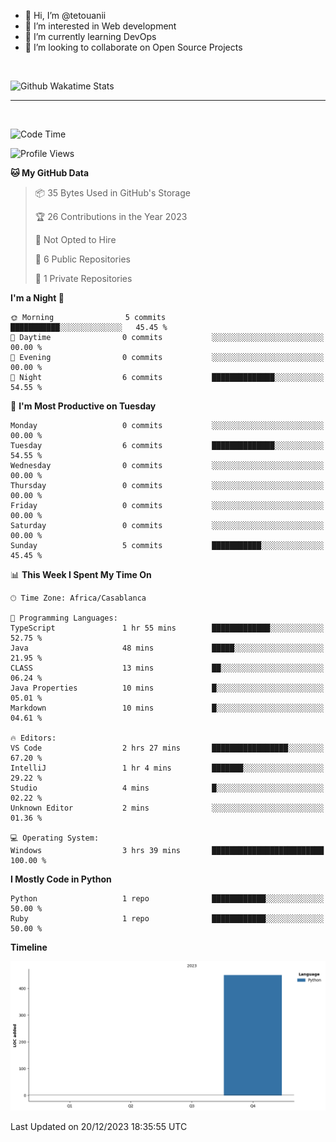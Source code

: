 - 👋 Hi, I’m @tetouanii
- 👀 I’m interested in Web development
- 🌱 I’m currently learning DevOps
- 💞️ I’m looking to collaborate on Open Source Projects

<br/>


![Github Wakatime Stats](https://github-readme-stats.vercel.app/api/wakatime/?username=@walidbosso&layout=compact&&theme=default&link="https://www.github.com/USERNAME/") 

--- 

<br/>


  
<!--START_SECTION:waka-->
![Code Time](http://img.shields.io/badge/Code%20Time-4%20hrs%2021%20mins-blue)

![Profile Views](http://img.shields.io/badge/Profile%20Views-110-blue)

**🐱 My GitHub Data** 

> 📦 35 Bytes Used in GitHub's Storage 
 > 
> 🏆 26 Contributions in the Year 2023
 > 
> 🚫 Not Opted to Hire
 > 
> 📜 6 Public Repositories 
 > 
> 🔑 1 Private Repositories 
 > 
**I'm a Night 🦉** 

```text
🌞 Morning                5 commits           ███████████░░░░░░░░░░░░░░   45.45 % 
🌆 Daytime                0 commits           ░░░░░░░░░░░░░░░░░░░░░░░░░   00.00 % 
🌃 Evening                0 commits           ░░░░░░░░░░░░░░░░░░░░░░░░░   00.00 % 
🌙 Night                  6 commits           ██████████████░░░░░░░░░░░   54.55 % 
```
📅 **I'm Most Productive on Tuesday** 

```text
Monday                   0 commits           ░░░░░░░░░░░░░░░░░░░░░░░░░   00.00 % 
Tuesday                  6 commits           ██████████████░░░░░░░░░░░   54.55 % 
Wednesday                0 commits           ░░░░░░░░░░░░░░░░░░░░░░░░░   00.00 % 
Thursday                 0 commits           ░░░░░░░░░░░░░░░░░░░░░░░░░   00.00 % 
Friday                   0 commits           ░░░░░░░░░░░░░░░░░░░░░░░░░   00.00 % 
Saturday                 0 commits           ░░░░░░░░░░░░░░░░░░░░░░░░░   00.00 % 
Sunday                   5 commits           ███████████░░░░░░░░░░░░░░   45.45 % 
```


📊 **This Week I Spent My Time On** 

```text
🕑︎ Time Zone: Africa/Casablanca

💬 Programming Languages: 
TypeScript               1 hr 55 mins        █████████████░░░░░░░░░░░░   52.75 % 
Java                     48 mins             █████░░░░░░░░░░░░░░░░░░░░   21.95 % 
CLASS                    13 mins             ██░░░░░░░░░░░░░░░░░░░░░░░   06.24 % 
Java Properties          10 mins             █░░░░░░░░░░░░░░░░░░░░░░░░   05.01 % 
Markdown                 10 mins             █░░░░░░░░░░░░░░░░░░░░░░░░   04.61 % 

🔥 Editors: 
VS Code                  2 hrs 27 mins       █████████████████░░░░░░░░   67.20 % 
IntelliJ                 1 hr 4 mins         ███████░░░░░░░░░░░░░░░░░░   29.22 % 
Studio                   4 mins              █░░░░░░░░░░░░░░░░░░░░░░░░   02.22 % 
Unknown Editor           2 mins              ░░░░░░░░░░░░░░░░░░░░░░░░░   01.36 % 

💻 Operating System: 
Windows                  3 hrs 39 mins       █████████████████████████   100.00 % 
```

**I Mostly Code in Python** 

```text
Python                   1 repo              ████████████░░░░░░░░░░░░░   50.00 % 
Ruby                     1 repo              ████████████░░░░░░░░░░░░░   50.00 % 
```



**Timeline**

![Lines of Code chart](https://raw.githubusercontent.com/tetouanii/tetouanii/main/assets/bar_graph.png)


 Last Updated on 20/12/2023 18:35:55 UTC
<!--END_SECTION:waka-->
